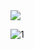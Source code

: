 <img src ="https://github.com/Dhruv-Kathiriya/2nd_lec_rechtext-1.git" weight = "250px" >

![1](https://github.com/Dhruv-Kathiriya/2nd_lec_rechtext-1/assets/150034575/67f0704d-5ec0-4d07-832a-e5b36594b73d)
